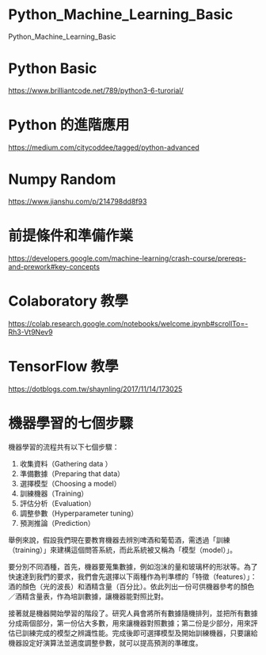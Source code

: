# Python_Machine_Learning_Basic
Python_Machine_Learning_Basic

# Python Basic
https://www.brilliantcode.net/789/python3-6-turorial/

# Python 的進階應用
https://medium.com/citycoddee/tagged/python-advanced

# Numpy Random
https://www.jianshu.com/p/214798dd8f93

# 前提條件和準備作業
https://developers.google.com/machine-learning/crash-course/prereqs-and-prework#key-concepts

# Colaboratory 教學
https://colab.research.google.com/notebooks/welcome.ipynb#scrollTo=-Rh3-Vt9Nev9

# TensorFlow 教學
https://dotblogs.com.tw/shaynling/2017/11/14/173025

# 機器學習的七個步驟

機器學習的流程共有以下七個步驟：

1. 收集資料（Gathering data ）
2. 準備數據（Preparing that data）
3. 選擇模型（Choosing a model）
4. 訓練機器（Training）
5. 評估分析（Evaluation）
6. 調整參數（Hyperparameter tuning）
7. 預測推論（Prediction）

舉例來說，假設我們現在要教育機器去辨別啤酒和葡萄酒，需透過「訓練（training）」來建構這個問答系統，而此系統被又稱為「模型（model）」。


要分別不同酒種，首先，機器要蒐集數據，例如泡沫的量和玻璃杯的形狀等。為了快速達到我們的要求，我們會先選擇以下兩種作為判準標的「特徵（features）」：酒的顏色（光的波長）和酒精含量（百分比）。依此列出一份可供機器參考的顏色／酒精含量表，作為培訓數據，讓機器能對照比對。


接著就是機器開始學習的階段了。研究人員會將所有數據隨機排列，並把所有數據分成兩個部分，第一份佔大多數，用來讓機器對照數據；第二份是少部分，用來評估已訓練完成的模型之辨識性能。完成後即可選擇模型及開始訓練機器，只要讓給機器設定好演算法並適度調整參數，就可以提高預測的準確度。
